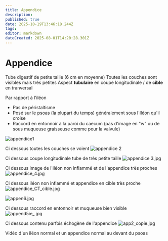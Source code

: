 ```yaml
---
title: Appendice
description: 
published: true
date: 2025-10-19T13:46:18.244Z
tags: 
editor: markdown
dateCreated: 2025-08-01T14:20:28.301Z
---
```


# Appendice

Tube digestif de petite taille (6 cm en moyenne)
Toutes les couches sont visibles mais très petites
Aspect **tubulaire** en coupe longitudinale / de **cible** en tranversal

Par rapport à l'iléon
- Pas de péristaltisme
- Posé sur le psoas (la plupart du temps) généralement sous l'Iléon qu'il croise
- Raccord en entonnoir à la paroi du caecum (pas d'image en "w" ou de sous muqueuse graisseuse comme pour la valvule)


![appendice1](/anatomie_typique/appendice_1_copie.jpg)

Ci dessous toutes les couches se voient
![appendice 2](/anatomie_typique/appe2.jpg)

Ci dessous coupe longitudinale tube de très petite taille
![appendice 3.jpg](/anatomie_typique/appe3.jpg)

Ci dessous image de l'iléon non inflammé et de l'appendice très proches
![appendice_4.jpg](/anatomie_typique/appendice_3.jpg)

Ci dessous iléon non inflammé et appendice en cible très proche
![appendice_CT_cible.jpg](/anatomie_typique/appendice_ct_cible.jpg)

![appen6.jpg](/anatomie_typique/appen6.jpg)

Ci dessous raccord en entonnoir et muqueuse bien visible
![append5ie_.jpg](/anatomie_typique/append5ie_.jpg)

Ci dessous contenu parfois échogène de l'appendice
![app2_copie.jpg](/anatomie_typique/app2_copie.jpg)

Vidéo d'un iléon normal et un appendice normal au devant du psoas

